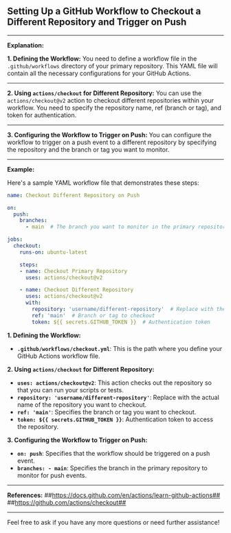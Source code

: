 ## Setting Up a GitHub Workflow to Checkout a Different Repository and Trigger on Push

---

**Explanation:**

**1. Defining the Workflow:**
You need to define a workflow file in the `.github/workflows` directory of your primary repository. This YAML file will contain all the necessary configurations for your GitHub Actions.

---

**2. Using `actions/checkout` for Different Repository:**
You can use the `actions/checkout@v2` action to checkout different repositories within your workflow. You need to specify the repository name, ref (branch or tag), and token for authentication.

---

**3. Configuring the Workflow to Trigger on Push:**
You can configure the workflow to trigger on a push event to a different repository by specifying the repository and the branch or tag you want to monitor.

---

**Example:**

Here's a sample YAML workflow file that demonstrates these steps:

```yaml
name: Checkout Different Repository on Push

on:
  push:
    branches:
      - main  # The branch you want to monitor in the primary repository

jobs:
  checkout:
    runs-on: ubuntu-latest

    steps:
    - name: Checkout Primary Repository
      uses: actions/checkout@v2

    - name: Checkout Different Repository
      uses: actions/checkout@v2
      with:
        repository: 'username/different-repository'  # Replace with the actual repo name
        ref: 'main'  # Branch or tag to checkout
        token: ${{ secrets.GITHUB_TOKEN }}  # Authentication token
```

**1. Defining the Workflow:**
- **`.github/workflows/checkout.yml`**: This is the path where you define your GitHub Actions workflow file.

**2. Using `actions/checkout` for Different Repository:**
- **`uses: actions/checkout@v2`**: This action checks out the repository so that you can run your scripts or tests.
- **`repository: 'username/different-repository'`**: Replace with the actual name of the repository you want to checkout.
- **`ref: 'main'`**: Specifies the branch or tag you want to checkout.
- **`token: ${{ secrets.GITHUB_TOKEN }}`**: Authentication token to access the repository.

**3. Configuring the Workflow to Trigger on Push:**
- **`on: push`**: Specifies that the workflow should be triggered on a push event.
- **`branches: - main`**: Specifies the branch in the primary repository to monitor for push events.

---

**References:**
##https://docs.github.com/en/actions/learn-github-actions##  
##https://github.com/actions/checkout##  

---

Feel free to ask if you have any more questions or need further assistance!